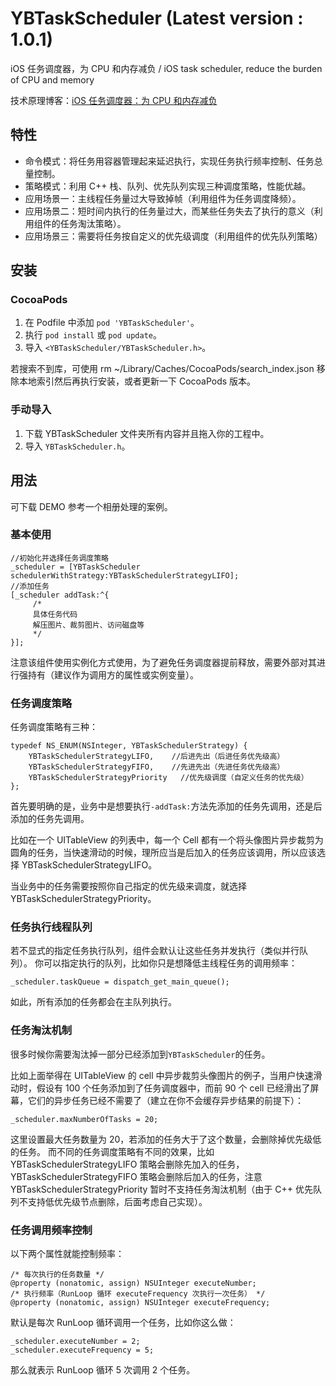 # YBTaskScheduler (Latest version : 1.0.1)
iOS 任务调度器，为 CPU 和内存减负 / iOS task scheduler, reduce the burden of CPU and memory

技术原理博客：[iOS 任务调度器：为 CPU 和内存减负](https://www.jianshu.com/p/f2a610c77d26)

## 特性

- 命令模式：将任务用容器管理起来延迟执行，实现任务执行频率控制、任务总量控制。
- 策略模式：利用 C++ 栈、队列、优先队列实现三种调度策略，性能优越。
- 应用场景一：主线程任务量过大导致掉帧（利用组件为任务调度降频）。
- 应用场景二：短时间内执行的任务量过大，而某些任务失去了执行的意义（利用组件的任务淘汰策略）。
- 应用场景三：需要将任务按自定义的优先级调度（利用组件的优先队列策略）

## 安装

### CocoaPods

1. 在 Podfile 中添加 `pod 'YBTaskScheduler'`。
2. 执行 `pod install` 或 `pod update`。
3. 导入 `<YBTaskScheduler/YBTaskScheduler.h>`。

若搜索不到库，可使用 rm ~/Library/Caches/CocoaPods/search_index.json 移除本地索引然后再执行安装，或者更新一下 CocoaPods 版本。

### 手动导入

1. 下载 YBTaskScheduler 文件夹所有内容并且拖入你的工程中。
2. 导入 `YBTaskScheduler.h`。


## 用法

可下载 DEMO 参考一个相册处理的案例。

### 基本使用

```objc
//初始化并选择任务调度策略
_scheduler = [YBTaskScheduler schedulerWithStrategy:YBTaskSchedulerStrategyLIFO];
//添加任务
[_scheduler addTask:^{
     /* 
     具体任务代码
     解压图片、裁剪图片、访问磁盘等 
     */
}];
```
注意该组件使用实例化方式使用，为了避免任务调度器提前释放，需要外部对其进行强持有（建议作为调用方的属性或实例变量）。

### 任务调度策略

任务调度策略有三种：
```objc
typedef NS_ENUM(NSInteger, YBTaskSchedulerStrategy) {
    YBTaskSchedulerStrategyLIFO,    //后进先出（后进任务优先级高）
    YBTaskSchedulerStrategyFIFO,    //先进先出（先进任务优先级高）
    YBTaskSchedulerStrategyPriority   //优先级调度（自定义任务的优先级）
};
```
首先要明确的是，业务中是想要执行`-addTask:`方法先添加的任务先调用，还是后添加的任务先调用。

比如在一个 UITableView 的列表中，每一个 Cell 都有一个将头像图片异步裁剪为圆角的任务，当快速滑动的时候，理所应当是后加入的任务应该调用，所以应该选择 YBTaskSchedulerStrategyLIFO。

当业务中的任务需要按照你自己指定的优先级来调度，就选择 YBTaskSchedulerStrategyPriority。

### 任务执行线程队列

若不显式的指定任务执行队列，组件会默认让这些任务并发执行（类似并行队列）。
你可以指定执行的队列，比如你只是想降低主线程任务的调用频率：
```objc
_scheduler.taskQueue = dispatch_get_main_queue();
```
如此，所有添加的任务都会在主队列执行。

### 任务淘汰机制

很多时候你需要淘汰掉一部分已经添加到`YBTaskScheduler`的任务。

比如上面举得在 UITableView 的 cell 中异步裁剪头像图片的例子，当用户快速滑动时，假设有 100 个任务添加到了任务调度器中，而前 90 个 cell 已经滑出了屏幕，它们的异步任务已经不需要了（建立在你不会缓存异步结果的前提下）：
```objc
_scheduler.maxNumberOfTasks = 20;
```
这里设置最大任务数量为 20，若添加的任务大于了这个数量，会删除掉优先级低的任务。
而不同的任务调度策略有不同的效果，比如 YBTaskSchedulerStrategyLIFO 策略会删除先加入的任务，YBTaskSchedulerStrategyFIFO 策略会删除后加入的任务，注意 YBTaskSchedulerStrategyPriority 暂时不支持任务淘汰机制（由于 C++ 优先队列不支持低优先级节点删除，后面考虑自己实现）。

### 任务调用频率控制

以下两个属性就能控制频率：
```objc
/* 每次执行的任务数量 */
@property (nonatomic, assign) NSUInteger executeNumber;
/* 执行频率（RunLoop 循环 executeFrequency 次执行一次任务） */
@property (nonatomic, assign) NSUInteger executeFrequency;
```
默认是每次 RunLoop 循环调用一个任务，比如你这么做：
```objc
_scheduler.executeNumber = 2;
_scheduler.executeFrequency = 5;
```
那么就表示 RunLoop 循环 5 次调用 2 个任务。



